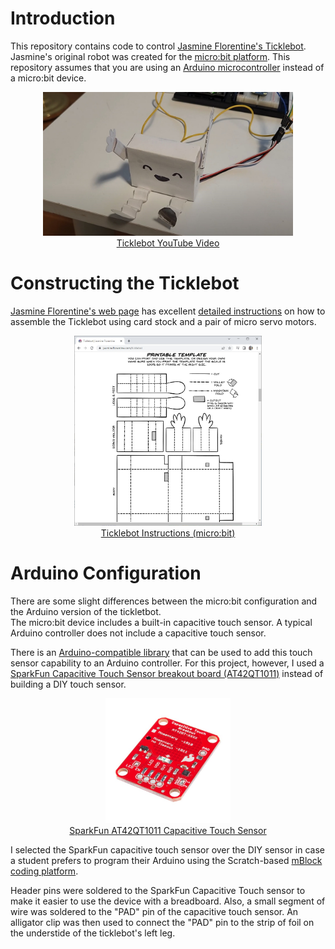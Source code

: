 # Introduction
This repository contains code to control [Jasmine Florentine's Ticklebot](https://www.jasmineflorentine.com/ticklebot).
Jasmine's original robot was created for the [micro:bit platform](https://microbit.org/).
This repository assumes that you are using an [Arduino microcontroller](https://www.arduino.cc/) instead of a micro:bit device.

<p align="center"><a href="https://youtu.be/_OVYMaKuV4k"><img src="images/arduino_ticklebot.jpg" width="400"><br>Ticklebot YouTube Video</a></p>

# Constructing the Ticklebot
[Jasmine Florentine's web page](https://www.jasmineflorentine.com/) has excellent [detailed instructions](https://www.jasmineflorentine.com/ticklebot) on how to assemble the Ticklebot using card stock and a pair of micro servo motors.

<p align="center"><a href="https://www.jasmineflorentine.com/ticklebot"><img src="images/jasmine_template.jpg" width="300"><br>Ticklebot Instructions (micro:bit)</a></p>

# Arduino Configuration
There are some slight differences between the micro:bit configuration and the Arduino version of the tickletbot.  
The micro:bit device includes a built-in capacitive touch sensor. A typical Arduino controller does not include
a capacitive touch sensor.

There is an [Arduino-compatible library](https://github.com/PaulStoffregen/CapacitiveSensor) that can be used to add this touch sensor capability to an Arduino controller.
For this project, however, I used a [SparkFun Capacitive Touch Sensor breakout board (AT42QT1011)](https://www.sparkfun.com/products/14520) instead of building a DIY touch sensor.  

<p align="center"><a href="https://www.sparkfun.com/products/14520"><img src="images/sparkfun_capacitive.jpg" width="200"><br>SparkFun AT42QT1011 Capacitive Touch Sensor</a></p>

I selected the SparkFun capacitive touch sensor over the DIY sensor in case a student prefers to program their Arduino using the Scratch-based [mBlock coding platform](https://mblock.makeblock.com/en-us/).

Header pins were soldered to the SparkFun Capacitive Touch sensor to make it easier to use the device with a breadboard.  Also, a small segment of wire was soldered to the "PAD" pin of the capacitive touch sensor.  An alligator clip was then used to connect the "PAD" pin to the strip of foil on the understide of the ticklebot's left leg.

